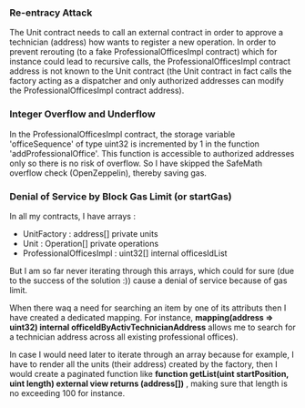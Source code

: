 ### Re-entracy Attack
The Unit contract needs to call an external contract in order to approve a technician (address) how wants to register a new operation. In order to prevent rerouting (to a fake ProfessionalOfficesImpl contract) which for instance could lead to recursive calls, the ProfessionalOfficesImpl contract address is not known to the Unit contract (the Unit contract in fact calls the factory acting as a dispatcher and only authorized addresses can modify the ProfessionalOfficesImpl contract address).

### Integer Overflow and Underflow
In the ProfessionalOfficesImpl contract, the storage variable 'officeSequence' of type uint32 is incremented by 1 in the function 'addProfessionalOffice'. This function is accessible to authorized addresses only so there is no risk of overflow. So I have skipped the SafeMath overflow check (OpenZeppelin), thereby saving gas.

### Denial of Service by Block Gas Limit (or startGas)
In all my contracts, I have arrays :
- UnitFactory : address[] private units
- Unit : Operation[] private operations
- ProfessionalOfficesImpl : uint32[] internal officesIdList

But I am so far never iterating through this arrays, which could for sure (due to the success of the solution :)) cause a denial of service because of gas limit.

When there waq a need for searching an item by one of its attributs then I have created a dedicated mapping. For instance, **mapping(address => uint32) internal officeIdByActivTechnicianAddress**  allows me to search for a technician address across all existing professional offices).

In case I would need later to iterate through an array because for example, I have to render all the units (their address) created by the factory, then I would create a paginated function like  **function getList(uint startPosition, uint length) external view returns (address[])** , making sure that length is no exceeding 100 for instance.




  

